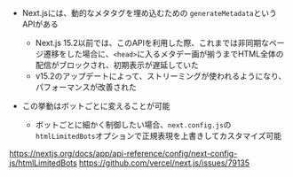 - Next.jsには、動的なメタタグを埋め込むための `generateMetadata`というAPIがある
	- Next.js 15.2以前では、このAPIを利用した際、これまでは非同期なページ遷移をした場合に、`<head>`に入るメタデー画が揃うまでHTML全体の配信がブロックされ、初期表示が遅延していた
	- v15.2のアップデートによって、ストリーミングが使われるようになり、パフォーマンスが改善された

- この挙動はボットごとに変えることが可能
	- ボットごとに細かく制御したい場合、`next.config.js`の`htmlLimitedBots`オプションで正規表現を上書きしてカスタマイズ可能

https://nextjs.org/docs/app/api-reference/config/next-config-js/htmlLimitedBots
https://github.com/vercel/next.js/issues/79135